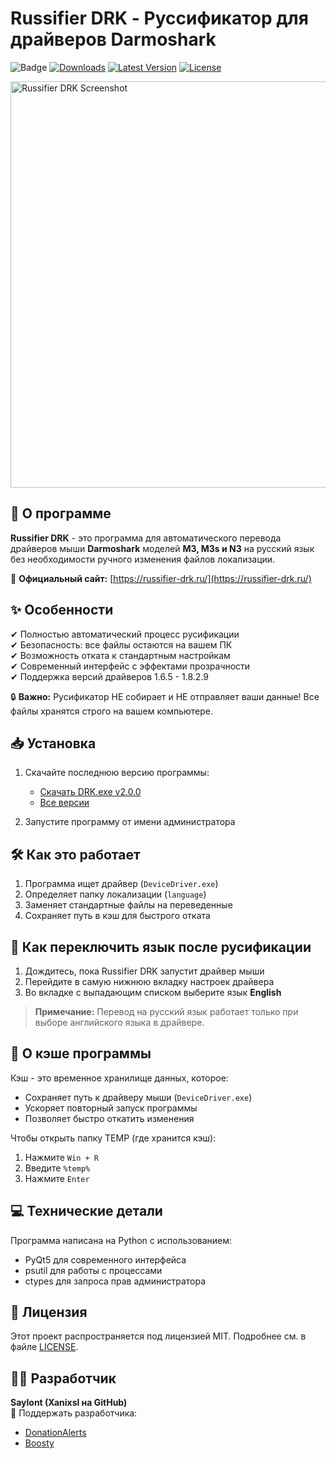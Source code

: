 # Russifier DRK - Руссификатор для драйверов Darmoshark

![Badge](https://hitscounter.dev/api/hit?url=https%3A%2F%2Fgithub.com%2FXanixsl%2FRussifier-Drk&label=Visitors&icon=people&color=%23c5b3e6)
[![Downloads](https://img.shields.io/github/downloads/Xanixsl/Russifier-Drk/total?label=Downloads&style=flat-square)](https://github.com/Xanixsl/Russifier-Drk/releases)
[![Latest Version](https://img.shields.io/github/v/release/Xanixsl/Russifier-Drk?label=Latest%20Version&style=flat-square)](https://github.com/Xanixsl/Russifier-Drk/releases/latest)
[![License](https://img.shields.io/github/license/Xanixsl/Russifier-Drk?label=License&style=flat-square)](LICENSE)

<img src="https://github.com/user-attachments/assets/0f139f68-0bd6-4068-b7e9-9480534085d2" alt="Russifier DRK Screenshot" width="650"/>

## 🚀 О программе

**Russifier DRK** - это программа для автоматического перевода драйверов мыши **Darmoshark** моделей **M3, M3s и N3** на русский язык без необходимости ручного изменения файлов локализации.

🔗 **Официальный сайт:** [https://russifier-drk.ru/](https://russifier-drk.ru/)

## ✨ Особенности

✔ Полностью автоматический процесс русификации  
✔ Безопасность: все файлы остаются на вашем ПК  
✔ Возможность отката к стандартным настройкам  
✔ Современный интерфейс с эффектами прозрачности  
✔ Поддержка версий драйверов 1.6.5 - 1.8.2.9  

🔒 **Важно:** Русификатор НЕ собирает и НЕ отправляет ваши данные! Все файлы хранятся строго на вашем компьютере.

## 📥 Установка

1. Скачайте последнюю версию программы:
   - [Скачать DRK.exe v2.0.0](https://github.com/Xanixsl/Russifier-Drk/releases/download/v2.0.0/DRK.exe)
   - [Все версии](https://github.com/Xanixsl/Russifier-Drk/releases)

2. Запустите программу от имени администратора

## 🛠 Как это работает

1. Программа ищет драйвер (`DeviceDriver.exe`)
2. Определяет папку локализации (`language`)
3. Заменяет стандартные файлы на переведенные
4. Сохраняет путь в кэш для быстрого отката

## 🔄 Как переключить язык после русификации

1. Дождитесь, пока Russifier DRK запустит драйвер мыши
2. Перейдите в самую нижнюю вкладку настроек драйвера
3. Во вкладке с выпадающим списком выберите язык **English**

> **Примечание:** Перевод на русский язык работает только при выборе английского языка в драйвере.

## 📂 О кэше программы

Кэш - это временное хранилище данных, которое:
- Сохраняет путь к драйверу мыши (`DeviceDriver.exe`)
- Ускоряет повторный запуск программы
- Позволяет быстро откатить изменения

Чтобы открыть папку TEMP (где хранится кэш):
1. Нажмите `Win + R`
2. Введите `%temp%`
3. Нажмите `Enter`

## 💻 Технические детали

Программа написана на Python с использованием:
- PyQt5 для современного интерфейса
- psutil для работы с процессами
- ctypes для запроса прав администратора

## 📜 Лицензия

Этот проект распространяется под лицензией MIT. Подробнее см. в файле [LICENSE](LICENSE).

## 👨‍💻 Разработчик

**Saylont (Xanixsl на GitHub)**  
💖 Поддержать разработчика:  
- [DonationAlerts](https://www.donationalerts.com/r/saylont)  
- [Boosty](https://boosty.to/saylontoff/donate)  

